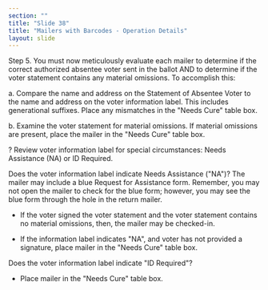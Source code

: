 ```yaml
---
section: ""
title: "Slide 38"
title: "Mailers with Barcodes - Operation Details"
layout: slide
---
```


Step 5. You must now meticulously evaluate each mailer to determine if the correct authorized absentee voter sent in the ballot AND to determine if the voter statement contains any material omissions. To accomplish this:

a. Compare the name and address on the Statement of Absentee Voter to the name and address on the voter information label. This includes generational suffixes. Place any mismatches in the "Needs Cure" table box.

b. Examine the voter statement for material omissions. If material omissions are present, place the mailer in the "Needs Cure" table box.

? Review voter information label for special circumstances: Needs Assistance (NA) or ID Required.

Does the voter information label indicate Needs Assistance ("NA")? The mailer may include a blue Request for Assistance form. Remember, you may not open the mailer to check for the blue form; however, you may see the blue form through the hole in the return mailer.

- If the voter signed the voter statement and the voter statement contains no material omissions, then, the mailer may be checked-in.

- If the information label indicates "NA", and voter has not provided a signature, place mailer in the "Needs Cure" table box.

Does the voter information label indicate "ID Required"?

- Place mailer in the "Needs Cure" table box.